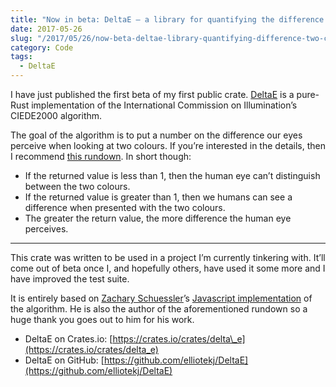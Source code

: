 ```yaml
---
title: "Now in beta: DeltaE – a library for quantifying the difference between two colors"
date: 2017-05-26
slug: "/2017/05/26/now-beta-deltae-library-quantifying-difference-two-colors/"
category: Code
tags:
  - DeltaE
---
```


I have just published the first beta of my first public crate. [DeltaE](https://crates.io/crates/delta_e) is a pure-Rust implementation of the International Commission on Illumination’s CIEDE2000 algorithm.

The goal of the algorithm is to put a number on the difference our eyes perceive when looking at two colours. If you’re interested in the details, then I recommend [this rundown](https://zschuessler.github.io/DeltaE/learn/). In short though:

- If the returned value is less than 1, then the human eye can’t distinguish between the two colours.
- If the returned value is greater than 1, then we humans can see a difference when presented with the two colours.
- The greater the return value, the more difference the human eye perceives.

* * *

This crate was written to be used in a project I’m currently tinkering with. It’ll come out of beta once I, and hopefully others, have used it some more and I have improved the test suite.

It is entirely based on [Zachary Schuessler](http://zaclee.net/)’s [Javascript implementation](https://github.com/zschuessler/DeltaE/blob/master/src/dE00.js) of the algorithm. He is also the author of the aforementioned rundown so a huge thank you goes out to him for his work.

- DeltaE on Crates.io: [https://crates.io/crates/delta\_e](https://crates.io/crates/delta_e)
- DeltaE on GitHub: [https://github.com/elliotekj/DeltaE](https://github.com/elliotekj/DeltaE)

